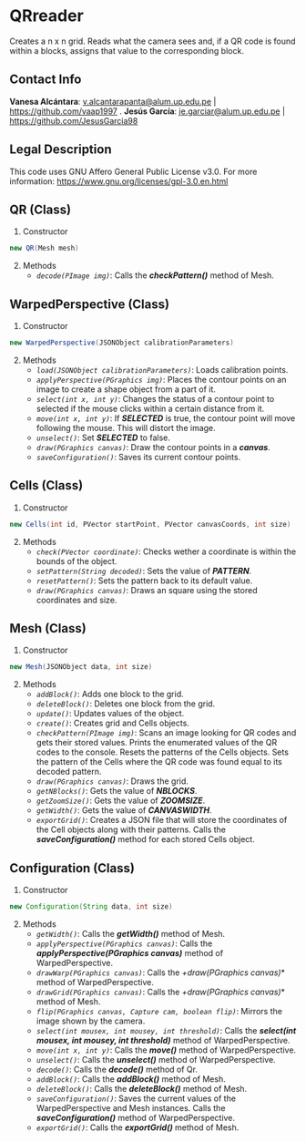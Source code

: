 # **QRreader**
Creates a n x n grid. Reads what the camera sees and, if a QR code is found within a blocks, assigns that value to the corresponding block.

## **Contact Info**
**Vanesa Alcántara**: v.alcantarapanta@alum.up.edu.pe | https://github.com/vaap1997 .
**Jesús García**: je.garciar@alum.up.edu.pe | https://github.com/JesusGarcia98

## **Legal Description**
This code uses GNU Affero General Public License v3.0. For more information: https://www.gnu.org/licenses/gpl-3.0.en.html

## **QR (Class)**
1. Constructor
```java
new QR(Mesh mesh)
```
2. Methods
    - *`decode(PImage img)`*: Calls the **_checkPattern()_** method of Mesh.


## **WarpedPerspective (Class)**
1. Constructor
```java
new WarpedPerspective(JSONObject calibrationParameters)
```
2. Methods
    - *`load(JSONObject calibrationParameters)`*: Loads calibration points.
    - *`applyPerspective(PGraphics img)`*: Places the contour points on an image to create a shape object from a part of it.
    - *`select(int x, int y)`*: Changes the status of a contour point to selected if the mouse clicks within a certain distance from it.
    - *`move(int x, int y)`*: If **_SELECTED_** is true, the contour point will move following the mouse. This will distort the image.
    - *`unselect()`*: Set **_SELECTED_** to false.
    - *`draw(PGraphics canvas)`*: Draw the contour points in a **_canvas_**.
    - *`saveConfiguration()`*: Saves its current contour points.


## **Cells (Class)**
1. Constructor
```java
new Cells(int id, PVector startPoint, PVector canvasCoords, int size)
```
2. Methods
    - *`check(PVector coordinate)`*: Checks wether a coordinate is within the bounds of the object.
    - *`setPattern(String decoded)`*: Sets the value of **_PATTERN_**.
    - *`resetPattern()`*: Sets the pattern back to its default value.
    - *`draw(PGraphics canvas)`*: Draws an square using the stored coordinates and size.


## **Mesh (Class)**
1. Constructor
```java
new Mesh(JSONObject data, int size)
```
2. Methods
    - *`addBlock()`*: Adds one block to the grid.
    - *`deleteBlock()`*: Deletes one block from the grid.
    - *`update()`*: Updates values of the object.
    - *`create()`*: Creates grid and Cells objects.
    - *`checkPattern(PImage img)`*: Scans an image looking for QR codes and gets their stored values. Prints the enumerated values of the QR codes to the console. Resets the patterns of the Cells objects. Sets the pattern of the Cells where the QR code was found equal to its decoded pattern.
    - *`draw(PGraphics canvas)`*: Draws the grid.
    - *`getNBlocks()`*: Gets the value of **_NBLOCKS_**.
    - *`getZoomSize()`*: Gets the value of **_ZOOMSIZE_**.
    - *`getWidth()`*: Gets the value of **_CANVASWIDTH_**.
    - *`exportGrid()`*: Creates a JSON file that will store the coordinates of the Cell objects along with their patterns. Calls the **_saveConfiguration()_** method for each stored Cells object.


## **Configuration (Class)**
1. Constructor
```java
new Configuration(String data, int size)
```
2. Methods
   - *`getWidth()`*: Calls the **_getWidth()_** method of Mesh.
   - *`applyPerspective(PGraphics canvas)`*: Calls the **_applyPerspective(PGraphics canvas)_** method of WarpedPerspective.
   - *`drawWarp(PGraphics canvas)`*: Calls the *+_draw(PGraphics canvas)_** method of WarpedPerspective.
   - *`drawGrid(PGraphics canvas)`*: Calls the *+_draw(PGraphics canvas)_** method of Mesh.
   - *`flip(PGraphics canvas, Capture cam, boolean flip)`*: Mirrors the image shown by the camera.
   - *`select(int mousex, int mousey, int threshold)`*: Calls the **_select(int mousex, int mousey, int threshold)_** method of WarpedPerspective.
   - *`move(int x, int y)`*: Calls the **_move()_** method of WarpedPerspective.
   - *`unselect()`*: Calls the **_unselect()_** method of WarpedPerspective.
   - *`decode()`*: Calls the **_decode()_** method of Qr.
   - *`addBlock()`*: Calls the **_addBlock()_** method of Mesh.
   - *`deleteBlock()`*: Calls the **_deleteBlock()_** method of Mesh.
   - *`saveConfiguration()`*: Saves the current values of the WarpedPerspective and Mesh instances. Calls the **_saveConfiguration()_** method of WarpedPerspective.
   - *`exportGrid()`*: Calls the **_exportGrid()_** method of Mesh.
